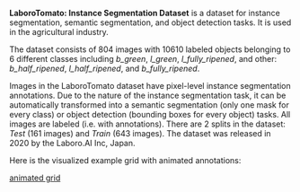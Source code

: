 **LaboroTomato: Instance Segmentation Dataset** is a dataset for instance segmentation, semantic segmentation, and object detection tasks. It is used in the agricultural industry. 

The dataset consists of 804 images with 10610 labeled objects belonging to 6 different classes including *b_green*, *l_green*, *l_fully_ripened*, and other: *b_half_ripened*, *l_half_ripened*, and *b_fully_ripened*.

Images in the LaboroTomato dataset have pixel-level instance segmentation annotations. Due to the nature of the instance segmentation task, it can be automatically transformed into a semantic segmentation (only one mask for every class) or object detection (bounding boxes for every object) tasks. All images are labeled (i.e. with annotations). There are 2 splits in the dataset: *Test* (161 images) and *Train* (643 images). The dataset was released in 2020 by the Laboro.AI Inc, Japan.

Here is the visualized example grid with animated annotations:

[animated grid](https://github.com/dataset-ninja/laboro-tomato/raw/main/visualizations/horizontal_grid.webm)
